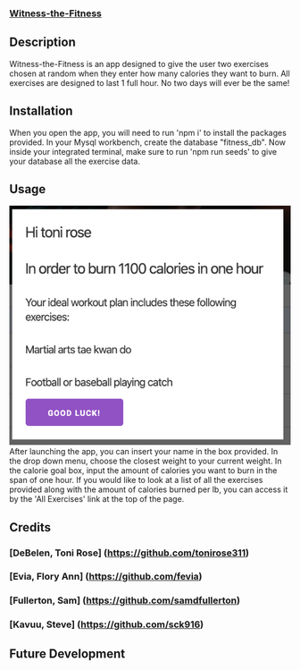 ### [Witness-the-Fitness](https://witness-the-fitness.herokuapp.com/)

## Description 
Witness-the-Fitness is an app designed to give the user two exercises chosen at random when they enter how many calories they want to burn. All exercises are designed to last 1 full hour. No two days will ever be the same!


## Installation
When you open the app, you will need to run 'npm i' to install the packages provided.
In your Mysql workbench, create the database "fitness_db". Now inside your integrated terminal, make sure to run 'npm run seeds' to give your database all the exercise data.


## Usage 
![Screenshot](public/assets/images/userInfo.png)
After launching the app, you can insert your name in the box provided. In the drop down menu, choose the closest weight to your current weight. In the calorie goal box, input the amount of calories you want to burn in the span of one hour. If you would like to look at a list of all the exercises provided along with the amount of calories burned per lb, you can access it by the 'All Exercises' link at the top of the page.


## Credits
### [DeBelen, Toni Rose] (https://github.com/tonirose311)
### [Evia, Flory Ann] (https://github.com/fevia)
### [Fullerton, Sam] (https://github.com/samdfullerton)
### [Kavuu, Steve] (https://github.com/sck916)


## Future Development


